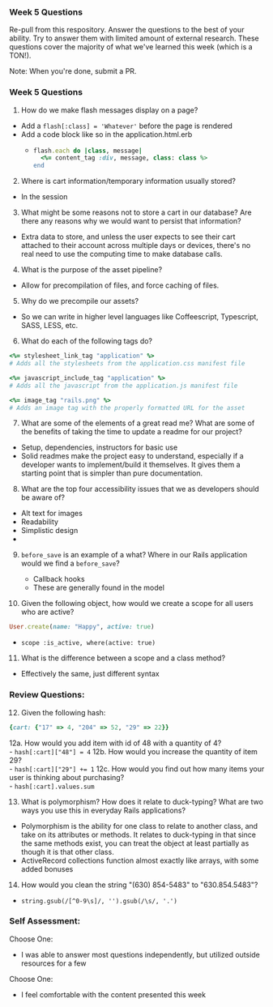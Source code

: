 ### Week 5 Questions

Re-pull from this respository. Answer the questions to the best of your ability. Try to answer them with limited amount of external research. These questions cover the majority of what we've learned this week (which is a TON!).

Note: When you're done, submit a PR.

### Week 5 Questions
1. How do we make flash messages display on a page?
  - Add a `flash[:class] = 'Whatever'` before the page is rendered
  - Add a code block like so in the application.html.erb
    - ```ruby
      flash.each do |class, message|
        <%= content_tag :div, message, class: class %>
      end
      ```

2. Where is cart information/temporary information usually stored?
  - In the session

3. What might be some reasons not to store a cart in our database? Are there any reasons why we would want to persist that information?
  - Extra data to store, and unless the user expects to see their cart attached to their account across multiple days or devices, there's no real need to use the computing time to make database calls.

4. What is the purpose of the asset pipeline?
  - Allow for precompilation of files, and force caching of files.

5. Why do we precompile our assets?
  - So we can write in higher level languages like Coffeescript, Typescript, SASS, LESS, etc.

6. What do each of the following tags do?

```ruby
<%= stylesheet_link_tag "application" %>
# Adds all the stylesheets from the application.css manifest file

<%= javascript_include_tag "application" %>
# Adds all the javascript from the application.js manifest file

<%= image_tag "rails.png" %>
# Adds an image tag with the properly formatted URL for the asset
```

7. What are some of the elements of a great read me? What are some of the benefits of taking the time to update a readme for our project?
  - Setup, dependencies, instructors for basic use
  - Solid readmes make the project easy to understand, especially if a developer wants to implement/build it themselves. It gives them a starting point that is simpler than pure documentation.

8. What are the top four accessibility issues that we as developers should be aware of?
  - Alt text for images
  - Readability
  - Simplistic design
  -

9. `before_save` is an example of a what? Where in our Rails application would we find a `before_save`?
   - Callback hooks
   - These are generally found in the model

10. Given the following object, how would we create a scope for all users who are active?

```ruby
User.create(name: "Happy", active: true)
```
  - `scope :is_active, where(active: true)`

11. What is the difference between a scope and a class method?
  - Effectively the same, just different syntax


### Review Questions:  
12. Given the following hash:  

```ruby
{cart: {"17" => 4, "204" => 52, "29" => 22}}
```

  12a. How would you add item with id of 48 with a quantity of 4?  
    - `hash[:cart]["48"] = 4`
  12b. How would you increase the quantity of item 29?  
    - `hash[:cart]["29"] += 1`
  12c. How would you find out how many items your user is thinking about purchasing?   
    - `hash[:cart].values.sum`

13. What is polymorphism? How does it relate to duck-typing? What are two ways you use this in everyday Rails applications?  
  - Polymorphism is the ability for one class to relate to another class, and take on its attributes or methods. It relates to duck-typing in that since the same methods exist, you can treat the object at least partially as though it is that other class.
  - ActiveRecord collections function almost exactly like arrays, with some added bonuses
14. How would you clean the string "(630) 854-5483" to "630.854.5483"?  
  - `string.gsub(/[^0-9\s]/, '').gsub(/\s/, '.')`


### Self Assessment:
Choose One:
* I was able to answer most questions independently, but utilized outside resources for a few

Choose One:
* I feel comfortable with the content presented this week

